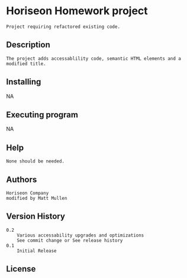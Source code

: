 # Horiseon Homework project
    Project requiring refactored existing code.

## Description

    The project adds accessablility code, semantic HTML elements and a modified title.

## Installing

   NA

## Executing program

   NA

## Help

    None should be needed.

## Authors

    Horiseon Company
    modified by Matt Mullen

## Version History

    0.2
        Various accessability upgrades and optimizations
        See commit change or See release history
    0.1
        Initial Release

## License
